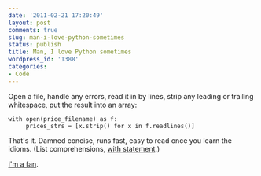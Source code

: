 ```yaml
---
date: '2011-02-21 17:20:49'
layout: post
comments: true
slug: man-i-love-python-sometimes
status: publish
title: Man, I love Python sometimes
wordpress_id: '1388'
categories:
- Code
---
```


Open a file, handle any errors, read it in by lines, strip any leading or trailing whitespace, put the result into an array:

	with open(price_filename) as f:
   		 prices_strs = [x.strip() for x in f.readlines()]

That's it. Damned concise, runs fast, easy to read once you learn the idioms. (List comprehensions, [with statement](http://effbot.org/zone/python-with-statement.htm).)

[I'm a fan](http://python.org/).
